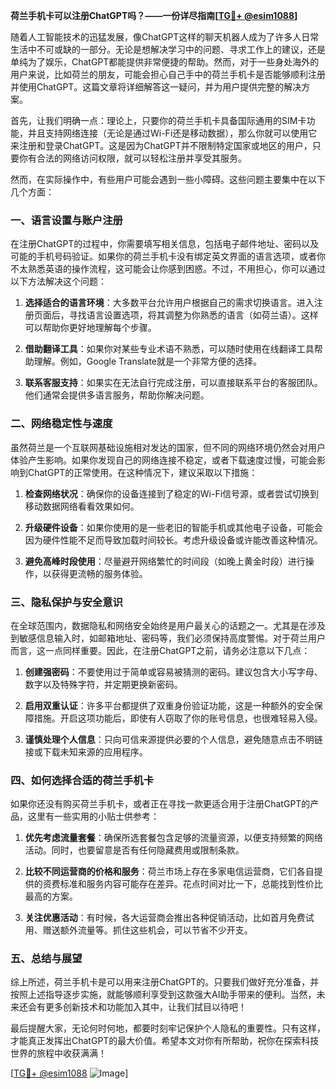 **荷兰手机卡可以注册ChatGPT吗？——一份详尽指南[[TG💪+ @esim1088](https://t.me/s/esim1088)]**

随着人工智能技术的迅猛发展，像ChatGPT这样的聊天机器人成为了许多人日常生活中不可或缺的一部分。无论是想解决学习中的问题、寻求工作上的建议，还是单纯为了娱乐，ChatGPT都能提供非常便捷的帮助。然而，对于一些身处海外的用户来说，比如荷兰的朋友，可能会担心自己手中的荷兰手机卡是否能够顺利注册并使用ChatGPT。这篇文章将详细解答这一疑问，并为用户提供完整的解决方案。

首先，让我们明确一点：理论上，只要你的荷兰手机卡具备国际通用的SIM卡功能，并且支持网络连接（无论是通过Wi-Fi还是移动数据），那么你就可以使用它来注册和登录ChatGPT。这是因为ChatGPT并不限制特定国家或地区的用户，只要你有合法的网络访问权限，就可以轻松注册并享受其服务。

然而，在实际操作中，有些用户可能会遇到一些小障碍。这些问题主要集中在以下几个方面：

### **一、语言设置与账户注册**
在注册ChatGPT的过程中，你需要填写相关信息，包括电子邮件地址、密码以及可能的手机号码验证。如果你的荷兰手机卡没有绑定英文界面的语言选项，或者你不太熟悉英语的操作流程，这可能会让你感到困惑。不过，不用担心，你可以通过以下方法解决这个问题：

1. **选择适合的语言环境**：大多数平台允许用户根据自己的需求切换语言。进入注册页面后，寻找语言设置选项，将其调整为你熟悉的语言（如荷兰语）。这样可以帮助你更好地理解每个步骤。
   
2. **借助翻译工具**：如果你对某些专业术语不熟悉，可以随时使用在线翻译工具帮助理解。例如，Google Translate就是一个非常方便的选择。

3. **联系客服支持**：如果实在无法自行完成注册，可以直接联系平台的客服团队。他们通常会提供多语言服务，帮助你解决问题。

### **二、网络稳定性与速度**
虽然荷兰是一个互联网基础设施相对发达的国家，但不同的网络环境仍然会对用户体验产生影响。如果你发现自己的网络连接不稳定，或者下载速度过慢，可能会影响到ChatGPT的正常使用。在这种情况下，建议采取以下措施：

1. **检查网络状况**：确保你的设备连接到了稳定的Wi-Fi信号源，或者尝试切换到移动数据网络看看效果如何。
   
2. **升级硬件设备**：如果你使用的是一些老旧的智能手机或其他电子设备，可能会因为硬件性能不足而导致加载时间较长。考虑升级设备或许能改善这种情况。

3. **避免高峰时段使用**：尽量避开网络繁忙的时间段（如晚上黄金时段）进行操作，以获得更流畅的服务体验。

### **三、隐私保护与安全意识**
在全球范围内，数据隐私和网络安全始终是用户最关心的话题之一。尤其是在涉及到敏感信息输入时，如邮箱地址、密码等，我们必须保持高度警惕。对于荷兰用户而言，这一点同样重要。因此，在注册ChatGPT之前，请务必注意以下几点：

1. **创建强密码**：不要使用过于简单或容易被猜测的密码。建议包含大小写字母、数字以及特殊字符，并定期更换新密码。
   
2. **启用双重认证**：许多平台都提供了双重身份验证功能，这是一种额外的安全保障措施。开启这项功能后，即使有人窃取了你的账号信息，也很难轻易入侵。

3. **谨慎处理个人信息**：只向可信来源提供必要的个人信息，避免随意点击不明链接或下载未知来源的应用程序。

### **四、如何选择合适的荷兰手机卡**
如果你还没有购买荷兰手机卡，或者正在寻找一款更适合用于注册ChatGPT的产品，这里有一些实用的小贴士供参考：

1. **优先考虑流量套餐**：确保所选套餐包含足够的流量资源，以便支持频繁的网络活动。同时，也要留意是否有任何隐藏费用或限制条款。

2. **比较不同运营商的价格和服务**：荷兰市场上存在多家电信运营商，它们各自提供的资费标准和服务内容可能存在差异。花点时间对比一下，总能找到性价比最高的方案。

3. **关注优惠活动**：有时候，各大运营商会推出各种促销活动，比如首月免费试用、赠送额外流量等。抓住这些机会，可以节省不少开支。

### **五、总结与展望**
综上所述，荷兰手机卡是可以用来注册ChatGPT的。只要我们做好充分准备，并按照上述指导逐步实施，就能够顺利享受到这款强大AI助手带来的便利。当然，未来还会有更多创新技术和功能加入其中，让我们拭目以待吧！

最后提醒大家，无论何时何地，都要时刻牢记保护个人隐私的重要性。只有这样，才能真正发挥出ChatGPT的最大价值。希望本文对你有所帮助，祝你在探索科技世界的旅程中收获满满！

[[TG💪+ @esim1088](https://t.me/s/esim1088) ![Image](https://i.postimg.cc/4NQfJmqS/Snipaste-2025-05-13-00-14-12.png)]